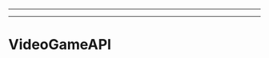 -----------------------
--------------------------------------------------------------------------------------------------
# VideoGameAPI
